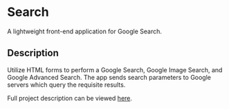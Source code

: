 # Search

A lightweight front-end application for Google Search.

## Description

Utilize HTML forms to perform a Google Search, Google Image Search, and Google Advanced Search.  The app sends search parameters to Google servers which query the requisite results.

Full project description can be viewed [here](https://cs50.harvard.edu/web/2020/projects/0/search/).
